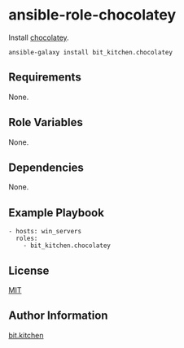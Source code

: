 ansible-role-chocolatey
=======================

Install [chocolatey](https://chocolatey.org/).

    ansible-galaxy install bit_kitchen.chocolatey

Requirements
------------

None.

Role Variables
--------------

None.

Dependencies
------------

None.

Example Playbook
----------------

    - hosts: win_servers
      roles:
        - bit_kitchen.chocolatey

License
-------

[MIT](LICENSE)

Author Information
------------------

[bit.kitchen](https://github.com/bit-kitchen)
